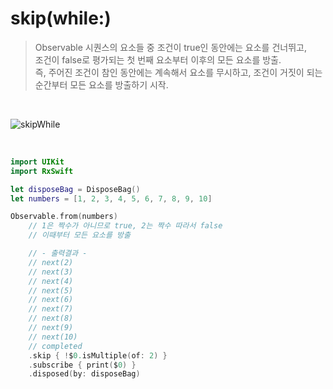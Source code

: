 skip(while:)
============

> Observable 시퀀스의 요소들 중 조건이 true인 동안에는 요소를 건너뛰고,  
> 조건이 false로 평가되는 첫 번째 요소부터 이후의 모든 요소를 방출.  
> 즉, 주어진 조건이 참인 동안에는 계속해서 요소를 무시하고, 조건이 거짓이 되는 순간부터 모든 요소를 방출하기 시작.  

&nbsp;

![skipWhile](https://github.com/user-attachments/assets/c74f2ae9-fba3-491e-8b78-d6b2cc98f2f2)

&nbsp;

```swift
import UIKit
import RxSwift

let disposeBag = DisposeBag()
let numbers = [1, 2, 3, 4, 5, 6, 7, 8, 9, 10]

Observable.from(numbers)
    // 1은 짝수가 아니므로 true, 2는 짝수 따라서 false
    // 이때부터 모든 요소를 방출

    // - 출력결과 -
    // next(2)
    // next(3)
    // next(4)
    // next(5)
    // next(6)
    // next(7)
    // next(8)
    // next(9)
    // next(10)
    // completed
    .skip { !$0.isMultiple(of: 2) }
    .subscribe { print($0) }
    .disposed(by: disposeBag)
```
